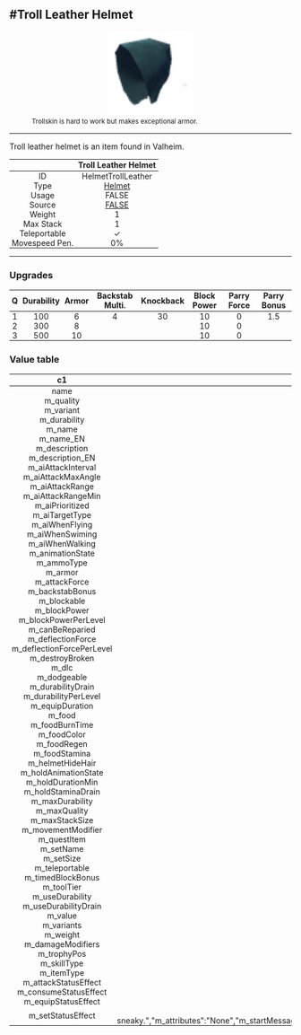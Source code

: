 <meta property="og:title" content="Troll Leather Helmet - MoreValheim" /><meta property="og:type" content="website" /><meta property="og:image" content="/assets/troll_leather_helmet.png" /><meta property="og:description" content="Troll Leather Helmet is an item found in Valheim." /><meta name="theme-color" content="#546D78"><meta name="twitter:card" content="summary_large_image">
#Troll Leather Helmet
-------------
<style>img {width:20px;}.tb {width:150px;display: block;margin-left: auto;margin-right: auto;}</style>

<style>.md-typeset table:not([class]) th:not([align]) {min-width:unset!important;}</style>
<style>td{padding:0em 0.3em!important;text-align:center!important;border-left:.05rem solid var(--md-default-fg-color--lightest)}</style>

<style>th{padding:0.1em 0.3em!important;text-align:center!important;font-weight:bold}</style>

<style>pre{text-align:right!important}</style>
<style>table tr td:first-child {border-left: 0;};</style>

<figure><img src="/assets/troll_leather_helmet.png" class="tb" /><figcaption><small>Trollskin is hard to work but makes exceptional armor.</small></figcaption></figure>

-------------

Troll leather helmet is an item found in Valheim.

|        | Troll Leather Helmet              |
| ----------- | ------------------------------------ |
| ID |HelmetTrollLeather
| Type | [Helmet](../../types/helmet)
| Usage | FALSE<br>
| Source | [FALSE](../../items/false)
| Weight | 1 |
| Max Stack | 1 |
| Teleportable | ✓
| Movespeed Pen. | 0%


-------------

### Upgrades
| Q | Durability | Armor | Backstab Multi. | Knockback | Block Power | Parry Force | Parry Bonus
| - | - | - | - | - | - | - | - 
1 | 100 | 6 | 4 | 30 | 10 | 0 | 1.5 | 
 | 2 | 300 | 8 |  |  | 10 | 0 |  | 
 | 3 | 500 | 10 |  |  | 10 | 0 |  | 


### Value table
|c1|c2|
|----|----|
|name|HelmetTrollLeather|
|m_quality|1|
|m_variant|0|
|m_durability|100|
|m_name|$item_helmet_trollleather|
|m_name_EN|Troll leather helmet|
|m_description|$item_helmet_trollleather_description|
|m_description_EN|Trollskin is hard to work but makes exceptional armor.|
|m_aiAttackInterval|2|
|m_aiAttackMaxAngle|5|
|m_aiAttackRange|2|
|m_aiAttackRangeMin|0|
|m_aiPrioritized|false|
|m_aiTargetType|Enemy|
|m_aiWhenFlying|true|
|m_aiWhenSwiming|true|
|m_aiWhenWalking|true|
|m_animationState|OneHanded|
|m_ammoType||
|m_armor|6|
|m_attackForce|30|
|m_backstabBonus|4|
|m_blockable|true|
|m_blockPower|10|
|m_blockPowerPerLevel|0|
|m_canBeReparied|true|
|m_deflectionForce|0|
|m_deflectionForcePerLevel|0|
|m_destroyBroken|false|
|m_dlc||
|m_dodgeable|true|
|m_durabilityDrain|0|
|m_durabilityPerLevel|200|
|m_equipDuration|1|
|m_food|0|
|m_foodBurnTime|0|
|m_foodColor|rgba(255, 255, 255, 255)|
|m_foodRegen|0|
|m_foodStamina|0|
|m_helmetHideHair|true|
|m_holdAnimationState||
|m_holdDurationMin|0|
|m_holdStaminaDrain|0|
|m_maxDurability|500|
|m_maxQuality|4|
|m_maxStackSize|1|
|m_movementModifier|0|
|m_questItem|false|
|m_setName|troll|
|m_setSize|4|
|m_teleportable|true|
|m_timedBlockBonus|1.5|
|m_toolTier|0|
|m_useDurability|true|
|m_useDurabilityDrain|1|
|m_value|0|
|m_variants|0|
|m_weight|1|
|m_damageModifiers|[  ]|
|m_trophyPos|{"x":0,"y":0}|
|m_skillType|Swords|
|m_itemType|Helmet|
|m_attackStatusEffect|null|
|m_consumeStatusEffect|null|
|m_equipStatusEffect|null|
|m_setStatusEffect|{"m_name":"$se_trollseteffect_name","m_name_EN":"Sneaky","m_category":"","m_flashIcon":false,"m_cooldownIcon":false,"m_tooltip":"$se_trollseteffect_tooltip","m_tooltip_EN":"Makes you more sneaky.","m_attributes":"None","m_startMessage":"","m_startMessage_EN":"","m_startMessageType":"TopLeft","m_stopMessage":"","m_stopMessage_EN":"","m_stopMessageType":"TopLeft","m_repeatMessage":"","m_repeatMessage_EN":"","m_repeatMessageType":"TopLeft","m_repeatInterval":0,"m_ttl":0,"m_cooldown":0,"m_activationAnimation":"gpower"}|
